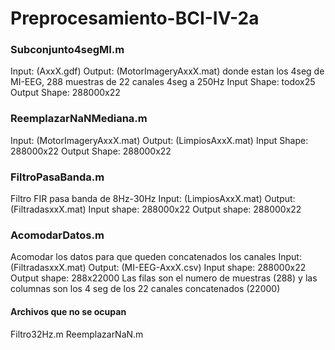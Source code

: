 # Preprocesamiento-BCI-IV-2a
### Subconjunto4segMI.m
Input: (AxxX.gdf)
Output: (MotorImageryAxxX.mat) donde estan los 4seg de MI-EEG, 288 muestras de 22 canales 4seg a 250Hz
Input Shape: todox25
Output Shape: 288000x22

### ReemplazarNaNMediana.m
Input: (MotorImageryAxxX.mat)
Output: (LimpiosAxxX.mat)
Input Shape: 288000x22
Output Shape: 288000x22

### FiltroPasaBanda.m
Filtro FIR pasa banda de 8Hz-30Hz
Input: (LimpiosAxxX.mat)
Output: (FiltradasxxX.mat)
Input shape: 288000x22
Output shape: 288000x22

### AcomodarDatos.m
Acomodar los datos para que queden concatenados los canales
Input: (FiltradasxxX.mat)
Output: (MI-EEG-AxxX.csv)
Input shape: 288000x22
Output shape: 288x22000
Las filas son el numero de muestras (288) y las columnas son los 4 seg de los 22 canales concatenados (22000)

#### Archivos que no se ocupan
Filtro32Hz.m
ReemplazarNaN.m